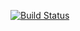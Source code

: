 [![Build Status](https://travis-ci.org/Alifa00/lab08.svg?branch=master)](https://travis-ci.org/Alifa00/lab08)
